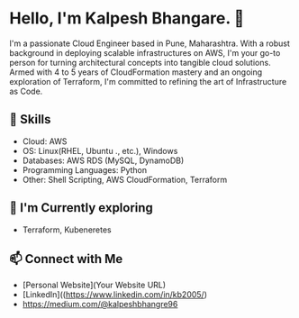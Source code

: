 # Hello, I'm Kalpesh Bhangare. 👋

I'm a passionate Cloud Engineer based in Pune, Maharashtra. With a robust background in deploying scalable infrastructures on AWS, I'm your go-to person for turning architectural concepts into tangible cloud solutions. Armed with 4 to 5 years of CloudFormation mastery and an ongoing exploration of Terraform, I'm committed to refining the art of Infrastructure as Code.

## 🔧 Skills
- Cloud: AWS
- OS: Linux(RHEL, Ubuntu ., etc.), Windows
- Databases: AWS RDS (MySQL, DynamoDB)
- Programming Languages: Python
- Other: Shell Scripting, AWS CloudFormation, Terraform


## 🌱 I'm Currently exploring
- Terraform, Kubeneretes

## 📫 Connect with Me
- [Personal Website](Your Website URL)
- [LinkedIn]((https://www.linkedin.com/in/kb2005/)
- https://medium.com/@kalpeshbhangre96

